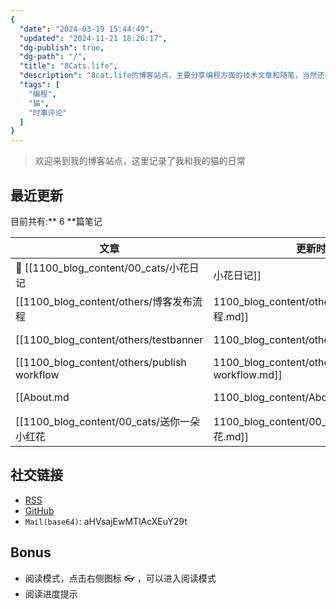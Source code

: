 ```yaml
---
{
  "date": "2024-03-19 15:44:49",
  "updated": "2024-11-21 18:26:17",
  "dg-publish": true,
  "dg-path": "/",
  "title": "8Cats.life",
  "description": "8cat.life的博客站点，主要分享编程方面的技术文章和随笔，当然还有猫",
  "tags": [
    "编程",
    "猫",
    "时事评论"
  ]
}
---
```



> 欢迎来到我的博客站点，这里记录了我和我的猫的日常


## 最近更新
目前共有:** 6 **篇笔记

| 文章 | 更新时间 | Tags |
| --- | --- | --- |
| 🎯  [[1100_blog_content/00_cats/小花日记|小花日记]] | 2024/11/15 10:52 | 猫, 小花 |
| [[1100_blog_content/others/博客发布流程|1100_blog_content/others/博客发布流程.md]] | 2024/11/21 16:30 | guide |
| [[1100_blog_content/others/testbanner|1100_blog_content/others/testbanner.md]] | 2024/11/16 17:03 |  |
| [[1100_blog_content/others/publish workflow|1100_blog_content/others/publish workflow.md]] | 2024/11/8 19:00 | guide |
| [[About.md|1100_blog_content/About.md]] | 2024/11/4 16:47 |  |
| [[1100_blog_content/00_cats/送你一朵小红花|1100_blog_content/00_cats/送你一朵小红花.md]] | 2024/11/4 16:47 | 猫, 小花 |


## 社交链接
- [RSS](https://8cat.life/index.xml)
- [GitHub](https://github.com/catcodeme)
- `Mail(base64)`: aHVsajEwMTlAcXEuY29t

## Bonus
- 阅读模式，点击右侧图标 👓 ，可以进入阅读模式
- 阅读进度提示